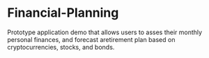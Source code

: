 # Financial-Planning
Prototype application demo that allows users to asses their monthly personal finances, and forecast aretirement plan based on cryptocurrencies, stocks, and bonds.
